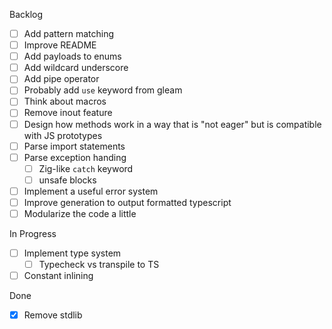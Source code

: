 Backlog
- [ ] Add pattern matching
- [ ] Improve README
- [ ] Add payloads to enums
- [ ] Add wildcard underscore
- [ ] Add pipe operator
- [ ] Probably add `use` keyword from gleam
- [ ] Think about macros
- [ ] Remove inout feature
- [ ] Design how methods work in a way that is "not eager" but is compatible with JS prototypes
- [ ] Parse import statements
- [ ] Parse exception handing
    - [ ] Zig-like `catch` keyword
    - [ ] unsafe blocks
- [ ] Implement a useful error system
- [ ] Improve generation to output formatted typescript
- [ ] Modularize the code a little

In Progress
- [ ] Implement type system
    - [ ] Typecheck vs transpile to TS
- [ ] Constant inlining

Done
- [x] Remove stdlib
